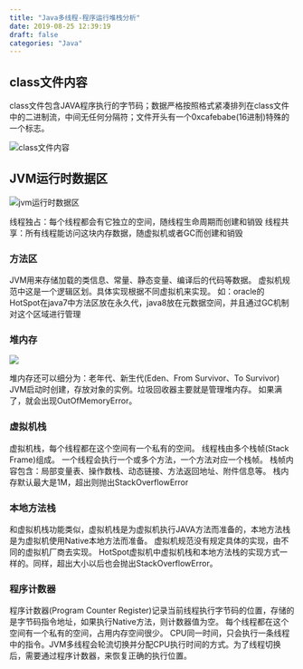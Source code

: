 ```yaml
---
title: "Java多线程-程序运行堆栈分析"
date: 2019-08-25 12:39:19
draft: false
categories: "Java"
---
```

 

## class文件内容

class文件包含JAVA程序执行的字节码；数据严格按照格式紧凑排列在class文件中的二进制流，中间无任何分隔符；文件开头有一个0xcafebabe(16进制)特殊的一个标志。

![class文件内容](https://xueyao.oss-cn-hangzhou.aliyuncs.com/2019/8/program-run-heap-01.png)

## JVM运行时数据区

![jvm运行时数据区](https://xueyao.oss-cn-hangzhou.aliyuncs.com/2019/8/program-run-heap-02.png)

线程独占：每个线程都会有它独立的空间，随线程生命周期而创建和销毁
线程共享：所有线程能访问这块内存数据，随虚拟机或者GC而创建和销毁

### 方法区

JVM用来存储加载的类信息、常量、静态变量、编译后的代码等数据。
虚拟机规范中这是一个逻辑区划。具体实现根据不同虚拟机来实现。
如：oracle的HotSpot在java7中方法区放在永久代，java8放在元数据空间，并且通过GC机制对这个区域进行管理

### 堆内存

![](https://xueyao.oss-cn-hangzhou.aliyuncs.com/2019/8/program-run-heap-03.png)

堆内存还可以细分为：老年代、新生代(Eden、From Survivor、To Survivor)
JVM启动时创建，存放对象的实例。垃圾回收器主要就是管理堆内存。
如果满了，就会出现OutOfMemoryError。

### 虚拟机栈

虚拟机栈，每个线程都在这个空间有一个私有的空间。
线程栈由多个栈帧(Stack Frame)组成。
一个线程会执行一个或多个方法，一个方法对应一个栈帧。
栈帧内容包含：局部变量表、操作数栈、动态链接、方法返回地址、附件信息等。
栈内存默认最大是1M，超出则抛出StackOverflowError

### 本地方法栈

和虚拟机栈功能类似，虚拟机栈是为虚拟机执行JAVA方法而准备的，本地方法栈是为虚拟机使用Native本地方法而准备。
虚拟机规范没有规定具体的实现，由不同的虚拟机厂商去实现。
HotSpot虚拟机中虚拟机栈和本地方法栈的实现方式一样的。同样，超出大小以后也会抛出StackOverflowError。

### 程序计数器

程序计数器(Program Counter Register)记录当前线程执行字节码的位置，存储的是字节码指令地址，如果执行Native方法，则计数器值为空。
每个线程都在这个空间有一个私有的空间，占用内存空间很少。
CPU同一时间，只会执行一条线程中的指令。JVM多线程会轮流切换并分配CPU执行时间的方式。为了线程切换后，需要通过程序计数器，来恢复正确的执行位置。
